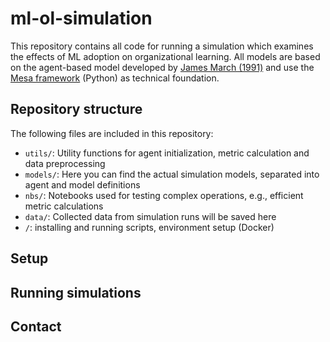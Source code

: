 # ml-ol-simulation

This repository contains all code for running a simulation which examines the
effects of ML adoption on organizational learning. All models are based on
the agent-based model developed by [James March
(1991)](http://strategy.sjsu.edu/www.stable/pdf/March,%20J.%20G.%20%281991%29.%20Organization%20Science%202%281%29%2071-87.pdf)
and use the [Mesa framework](https://github.com/projectmesa/mesa/) (Python) as 
technical foundation.

## Repository structure

The following files are included in this repository:
- `utils/`: Utility functions for agent initialization, metric calculation and
data preprocessing
- `models/`: Here you can find the actual simulation models, separated into
agent and model definitions
- `nbs/`: Notebooks used for testing complex operations, e.g., efficient metric
calculations
- `data/`: Collected data from simulation runs will be saved here
- `/`: installing and running scripts, environment setup (Docker)

## Setup

## Running simulations

## Contact
